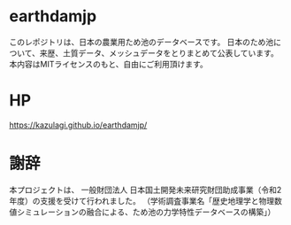 # earthdamjp

このレポジトリは、日本の農業用ため池のデータベースです。
日本のため池について、来歴、土質データ、メッシュデータをとりまとめて公表しています。
本内容はMITライセンスのもと、自由にご利用頂けます。

# HP
https://kazulagi.github.io/earthdamjp/

# 謝辞
本プロジェクトは、
一般財団法人 日本国土開発未来研究財団助成事業（令和2年度）の支援を受けて行われました。
（学術調査事業名「歴史地理学と物理数値シミュレーションの融合による、ため池の力学特性データベースの構築」）
